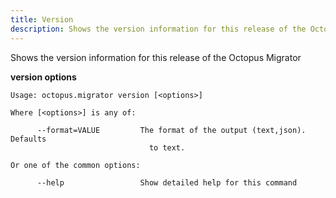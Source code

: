 ```yaml
---
title: Version
description: Shows the version information for this release of the Octopus Migrator
---
```


Shows the version information for this release of the Octopus Migrator

**version options**

```text
Usage: octopus.migrator version [<options>]

Where [<options>] is any of:

      --format=VALUE         The format of the output (text,json). Defaults
                               to text.

Or one of the common options:

      --help                 Show detailed help for this command
```

